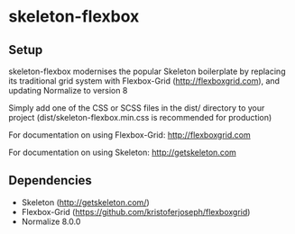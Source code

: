 # skeleton-flexbox 

## Setup
skeleton-flexbox modernises the popular Skeleton boilerplate by replacing its traditional grid system with Flexbox-Grid (http://flexboxgrid.com), and updating Normalize to version 8

Simply add one of the CSS or SCSS files in the dist/ directory to your project (dist/skeleton-flexbox.min.css is recommended for production)

For documentation on using Flexbox-Grid: http://flexboxgrid.com

For documentation on using Skeleton: http://getskeleton.com

## Dependencies
- Skeleton (http://getskeleton.com/)
- Flexbox-Grid (https://github.com/kristoferjoseph/flexboxgrid)
- Normalize 8.0.0
